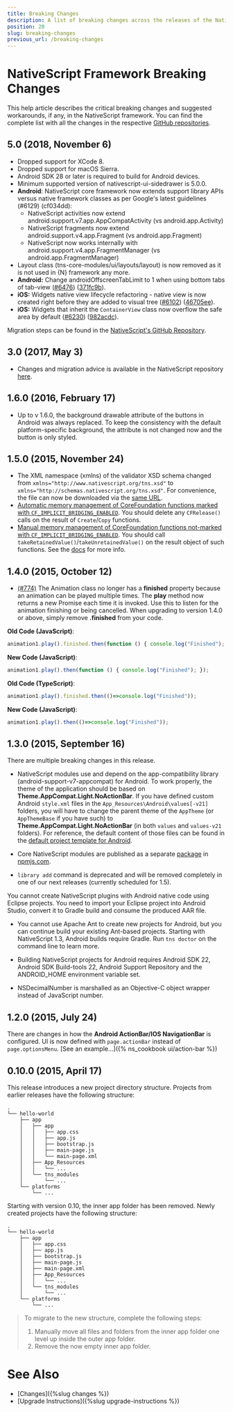 ```yaml
---
title: Breaking Changes
description: A list of breaking changes across the releases of the NativeScript framework and its tools.
position: 20
slug: breaking-changes
previous_url: /breaking-changes
---
```


# NativeScript Framework Breaking Changes

This help article describes the critical breaking changes and suggested workarounds, if any, in the NativeScript framework. You can find the complete list with all the changes in the respective [GitHub repositories](#see-also).

## 5.0 (2018, November 6)

* Dropped support for XCode 8.
* Dropped support for macOS Sierra.
* Android SDK 28 or later is required to build for Android devices.
* Minimum supported version of nativescript-ui-sidedrawer is 5.0.0.
* **Android**: NativeScript core framework now extends support library APIs versus native framework classes as per Google's latest guidelines (#6129) (cf034dd):
  + NativeScript activities now extend android.support.v7.app.AppCompatActivity (vs android.app.Activity)
  + NativeScript fragments now extend android.support.v4.app.Fragment (vs android.app.Fragment)
  + NativeScript now works internally with android.support.v4.app.FragmentManager (vs android.app.FragmentManager)
* Layout class (tns-core-modules/ui/layouts/layout) is now removed as it is not used in {N} framework any more.
* **Android:** Change androidOffscreenTabLimit to 1 when using bottom tabs of tab-view ([#6476](https://github.com/NativeScript/NativeScript/issues/6476)) ([371fc9b](https://github.com/NativeScript/NativeScript/commit/371fc9b)).
* **iOS:** Widgets native view lifecycle refactoring - native view is now created right before they are added to visual tree ([#6102](https://github.com/NativeScript/NativeScript/issues/6102)) ([46705ee](https://github.com/NativeScript/NativeScript/commit/46705ee)).
* **iOS:** Widgets that inherit the `ContainerView` class now overflow the safe area by default ([#6230](https://github.com/NativeScript/NativeScript/issues/6230)) ([982acdc](https://github.com/NativeScript/NativeScript/commit/982acdc)).

Migration steps can be found in the [NativeScript's GitHub Repository](https://github.com/NativeScript/NativeScript/wiki/Migration-Steps-to-NativeScript-5.0).

## 3.0 (2017, May 3)

* Changes and migration advice is available in the NativeScript repository [here](https://github.com/NativeScript/NativeScript/blob/v3.0.0/Modules30Changes.md).

## 1.6.0 (2016, February 17)

* Up to v 1.6.0, the background drawable attribute of the buttons in Android was always replaced. To keep the consistency with the default platform-specific background, the attribute is not changed now and the button is only styled.

## 1.5.0 (2015, November 24)

* The XML namespace (xmlns) of the validator XSD schema changed from
    `xmlns="http://www.nativescript.org/tns.xsd"` to
    `xmlns="http://schemas.nativescript.org/tns.xsd"`.
    For convenience, the file can now be downloaded via the [same URL](http://schemas.nativescript.org/tns.xsd).
* [Automatic memory management of CoreFoundation functions marked with `CF_IMPLICIT_BRIDGING_ENABLED`](https://github.com/NativeScript/ios-runtime/pull/351). You should delete any `CFRelease()` calls on the result of `Create`/`Copy` functions.
* [Manual memory management of CoreFoundation functions not-marked with `CF_IMPLICIT_BRIDGING_ENABLED`](https://github.com/NativeScript/ios-runtime/pull/386). You should call `takeRetainedValue()`/`takeUnretainedValue()` on the result object of such functions. See the [docs](/runtimes/ios/marshalling/Marshalling-Overview#corefoundation-objects) for more info.

## 1.4.0 (2015, October 12)

* [(#774)](https://github.com/NativeScript/NativeScript/issues/774) The Animation class no longer has a **finished** property because an animation can be played multiple times. The **play** method now returns a new Promise each time it is invoked. Use this to listen for the animation finishing or being cancelled. When upgrading to version 1.4.0 or above, simply remove **.finished** from your code.

**Old Code (JavaScript)**:

``` JavaScript
animation1.play().finished.then(function () { console.log("Finished"); });
```

**New Code (JavaScript)**:

``` JavaScript
animation1.play().then(function () { console.log("Finished"); });
```

**Old Code (TypeScript)**:

``` JavaScript
animation1.play().finished.then(()=>console.log("Finished"));
```

**New Code (JavaScript)**:

``` JavaScript
animation1.play().then(()=>console.log("Finished"));
```

## 1.3.0 (2015, September 16)

There are multiple breaking changes in this release.

* NativeScript modules use and depend on the app-compatibility library (android-support-v7-appcompat) for Android. To work properly, the theme of the application should be based on **Theme.AppCompat.Light.NoActionBar**. If you have defined custom Android `style.xml` files in the `App_Resources\Android\values[-v21]` folders, you will have to change the parent theme of the `AppTheme` (or `AppThemeBase` if you have such) to **Theme.AppCompat.Light.NoActionBar** (in both `values` and `values-v21` folders). For reference, the default content of those files can be found in the [default project template for Android](https://github.com/NativeScript/android-runtime/tree/master/build-artifacts/project-template-gradle/app/src/main/res).

* Core NativeScript modules are published as a separate [package](https://www.npmjs.com/package/tns-core-modules) in [npmjs.com](https://www.npmjs.com).

* `library add` command is deprecated and will be removed completely in one of our next releases (currently scheduled for 1.5).

You cannot create NativeScript plugins with Android native code using Eclipse projects. You need to import your Eclipse project into Android Studio, convert it to Gradle build and consume the produced AAR file.

* You cannot use Apache Ant to create new projects for Android, but you can continue build your existing Ant-based projects. Starting with NativeScript 1.3, Android builds require Gradle. Run `tns doctor` on the command line to learn more.

* Building NativeScript projects for Android requires Android SDK 22, Android SDK Build-tools 22, Android Support Repository and the ANDROID_HOME environment variable set.

* NSDecimalNumber is marshalled as an Objective-C object wrapper instead of JavaScript number.

## 1.2.0 (2015, July 24)

There are changes in how the **Android ActionBar/IOS NavigationBar** is configured. UI is now defined with `page.actionBar` instead of `page.optionsMenu`. [See an example...]({% ns_cookbook ui/action-bar %})

## 0.10.0 (2015, April 17)

This release introduces a new project directory structure. Projects from earlier releases have the following structure:

``` Shell
.
└── hello-world
    ├── app
    │   ├── app
    │   │   ├── app.css
    │   │   ├── app.js
    │   │   ├── bootstrap.js
    │   │   ├── main-page.js
    │   │   └── main-page.xml
    │   ├── App_Resources
    │   │   └── ...
    │   └── tns_modules
    │       └── ...
    └── platforms
        └── ...
```

Starting with version 0.10, the inner app folder has been removed. Newly created projects have the following structure:

``` Shell
.
└── hello-world
    ├── app
    │   ├── app.css
    │   ├── app.js
    │   ├── bootstrap.js
    │   ├── main-page.js
    │   ├── main-page.xml
    │   ├── App_Resources
    │   │   └── ...
    │   └── tns_modules
    │       └── ...
    └── platforms
        └── ...
```

> To migrate to the new structure, complete the following steps:
>
> 1. Manually move all files and folders from the inner app folder one level up inside the outer app folder.
> 1. Remove the now empty inner app folder.

# See Also

* [Changes]({%slug changes %})
* [Upgrade Instructions]({%slug upgrade-instructions %})

